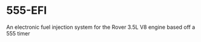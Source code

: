 555-EFI
=======

An electronic fuel injection system for the Rover 3.5L V8 engine based off a 555 timer

